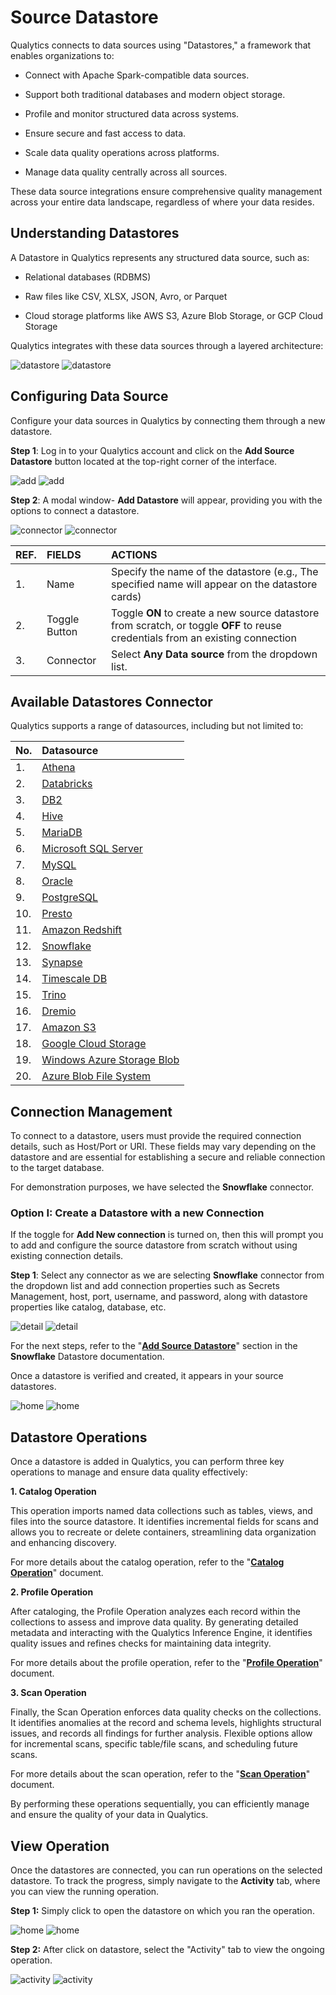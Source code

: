 # Source Datastore

Qualytics connects to data sources using "Datastores," a framework that enables organizations to:

* Connect with Apache Spark-compatible data sources.

* Support both traditional databases and modern object storage.

* Profile and monitor structured data across systems.

* Ensure secure and fast access to data.

* Scale data quality operations across platforms.

* Manage data quality centrally across all sources.

These data source integrations ensure comprehensive quality management across your entire data landscape, regardless of where your data resides.

## Understanding Datastores

A Datastore in Qualytics represents any structured data source, such as:

* Relational databases (RDBMS)

* Raw files like CSV, XLSX, JSON, Avro, or Parquet

* Cloud storage platforms like AWS S3, Azure Blob Storage, or GCP Cloud Storage

Qualytics integrates with these data sources through a layered architecture:

![datastore](../assets/datastores/what-is/datastore.png#only-light)
![datastore](../assets/datastores/what-is/datastore.png#only-dark)

## Configuring Data Source

Configure your data sources in Qualytics by connecting them through a new datastore.

**Step 1**: Log in to your Qualytics account and click on the **Add Source Datastore** button located at the top-right corner of the interface.

![add](../assets/datastores/what-is/add-light-1.png#only-light)
![add](../assets/datastores/what-is/add-dark-1.png#only-dark)

**Step 2**: A modal window- **Add Datastore** will appear, providing you with the options to connect a datastore.

![connector](../assets/datastores/what-is/connector-light-2.png#only-light)
![connector](../assets/datastores/what-is/connector-dark-2.png#only-dark)

| REF. | FIELDS | ACTIONS |
| :---- | :---- | :---- |
| 1. | Name | Specify the name of the datastore (e.g., The specified name will appear on the datastore cards) |
| 2. | Toggle Button | Toggle **ON** to create a new source datastore from scratch, or toggle **OFF** to reuse credentials from an existing connection |
| 3. | Connector | Select **Any Data source** from the dropdown list. |

## Available Datastores Connector

Qualytics supports a range of datasources, including but not limited to:

|          No. |                       Datasource |
| :---- | :---- |
|         1. |                         [Athena](../add-datastores/athena.md) |
|         2. |                      [Databricks](../add-datastores/databricks.md) |
|         3. |                          [DB2](../add-datastores/db2.md) |
|         4. |                         [Hive](../add-datastores/hive.md) |
|        5. |                      [MariaDB](../add-datastores/maria-db.md) |
|        6. |              [Microsoft SQL Server](../add-datastores/microsoft-sql-server.md) |
|        7. |                     [MySQL](../add-datastores/mysql.md) |
|        8. |                     [Oracle](../add-datastores/oracle.md) |
|        9.  |               [PostgreSQL](../add-datastores/postgresql.md) |
|      10. |                   [Presto](../add-datastores/presto.md) |
|      11. |            [Amazon Redshift](../add-datastores/redshift.md) |
|      12. |               [Snowflake](../add-datastores/snowflake.md) |
|      13. |                 [Synapse](../add-datastores/synapse.md) |
|      14. |            [Timescale DB](../add-datastores/timescale-db.md) |
|      15. |                  [Trino](../add-datastores/trino.md) |
|      16.  |             [Dremio](../add-datastores/dremio.md) |
|      17.  |             [Amazon S3](../add-datastores/amazon-s3.md) |
|      18. |         [Google Cloud Storage](../add-datastores/google-cloud-storage.md) |
|     19. |      [Windows Azure Storage Blob](../add-datastores/azure-datalake-storage.md) |
|     20. |        [Azure Blob File System](../add-datastores/azure-blob-storage.md) |

## Connection Management

To connect to a datastore, users must provide the required connection details, such as Host/Port or URI. These fields may vary depending on the datastore and are essential for establishing a secure and reliable connection to the target database.

For demonstration purposes, we have selected the **Snowflake** connector.

### Option I: Create a Datastore with a new Connection

If the toggle for **Add New connection** is turned on, then this will prompt you to add and configure the source datastore from scratch without using existing connection details.

**Step 1**: Select any connector as we are selecting **Snowflake** connector from the dropdown list and add connection properties such as Secrets Management, host, port, username, and password, along with datastore properties like catalog, database, etc.

![detail](../assets/datastores/what-is/detail-light-3.png#only-light)
![detail](../assets/datastores/what-is/detail-dark-3.png#only-dark)

For the next steps, refer to the "[**Add Source** **Datastore**](../add-datastores/snowflake.md#add-a-source-datastore)" section in the **Snowflake** Datastore documentation.

Once a datastore is verified and created, it appears in your source datastores.

![home](../assets/datastores/what-is/home-light-4.png#only-light)
![home](../assets/datastores/what-is/home-dark-4.png#only-dark)

## Datastore Operations

Once a datastore is added in Qualytics, you can perform three key operations to manage and ensure data quality effectively:

**1. Catalog Operation**

   This operation imports named data collections such as tables, views, and files into the source datastore. It identifies incremental fields for scans and allows you to recreate or delete containers, streamlining data organization and enhancing discovery.  

   For more details about the catalog operation, refer to the "[**Catalog Operation**](../source-datastore/catalog.md)" document.

**2. Profile Operation**

   After cataloging, the Profile Operation analyzes each record within the collections to assess and improve data quality. By generating detailed metadata and interacting with the Qualytics Inference Engine, it identifies quality issues and refines checks for maintaining data integrity.

   For more details about the profile operation, refer to the "[**Profile Operation**](../source-datastore/profile.md)" document.

**3. Scan Operation**

   Finally, the Scan Operation enforces data quality checks on the collections. It identifies anomalies at the record and schema levels, highlights structural issues, and records all findings for further analysis. Flexible options allow for incremental scans, specific table/file scans, and scheduling future scans.

   For more details about the scan operation, refer to the "[**Scan Operation**](../source-datastore/scan.md)" document.

By performing these operations sequentially, you can efficiently manage and ensure the quality of your data in Qualytics.

## View Operation

Once the datastores are connected, you can run operations on the selected datastore. To track the progress, simply navigate to the **Activity** tab, where you can view the running operation.

**Step 1:** Simply click to open the datastore on which you ran the operation.

![home](../assets/datastores/what-is/home-light-5.png#only-light)
![home](../assets/datastores/what-is/home-dark-5.png#only-dark)

**Step 2:** After click on datastore, select the "Activity" tab to view the ongoing operation.

![activity](../assets/datastores/what-is/activity-light-6.png#only-light)
![activity](../assets/datastores/what-is/activity-dark-6.png#only-dark)
